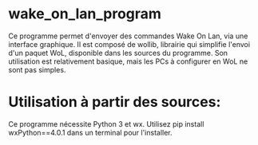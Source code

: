 # wake_on_lan_program
Ce programme permet d'envoyer des commandes Wake On Lan, via une interface graphique. Il est composé de wollib, librairie qui simplifie l'envoi d'un paquet WoL, disponible dans les sources du programme. Son utilisation est relativement basique, mais les PCs à configurer en WoL ne sont pas simples. 

# Utilisation à partir des sources:

Ce programme nécessite Python 3 et wx.
Utilisez pip install wxPython==4.0.1 dans un terminal pour l'installer.
